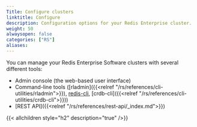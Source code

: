 ```yaml
---
Title: Configure clusters
linktitle: Configure
description: Configuration options for your Redis Enterprise cluster.
weight: 50
alwaysopen: false
categories: ["RS"]
aliases:
---
```

You can manage your Redis Enterprise Software clusters with several different tools:

- Admin console (the web-based user interface)
- Command-line tools ([rladmin]({{<relref "/rs/references/cli-utilities/rladmin">}}), [redis-cli](https://redis.io/docs/manual/cli/), [crdb-cli]({{<relref "/rs/references/cli-utilities/crdb-cli">}}))
- [REST API]({{<relref "/rs/references/rest-api/_index.md">}})


{{< allchildren style="h2" description="true" />}}
